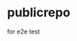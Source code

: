 # publicrepo
for e2e test































































































































































































































































































































































































































































































































































































































































































































































































































































































































































































































































































































































































































































































































































































































































































































































































































































































































































































































































































































































































